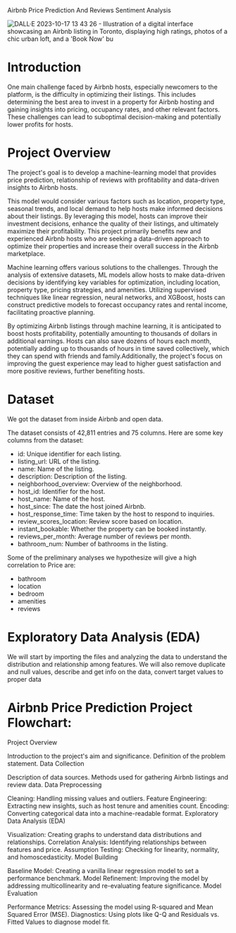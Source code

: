 Airbnb Price Prediction And Reviews Sentiment Analysis

![DALL·E 2023-10-17 13 43 26 - Illustration of a digital interface showcasing an Airbnb listing in Toronto, displaying high ratings, photos of a chic urban loft, and a 'Book Now' bu](https://github.com/apurba600/Airbnb_Price_Prediction/assets/90535174/318a8331-50ac-43a0-8d52-32ae4eb86db0)




# Introduction

One main challenge faced by Airbnb hosts, especially newcomers to the platform, is the
difficulty in optimizing their listings. This includes determining the best area to invest in a
property for Airbnb hosting and gaining insights into pricing, occupancy rates, and other relevant
factors. These challenges can lead to suboptimal decision-making and potentially lower profits
for hosts.

# Project Overview

The project's goal is to develop a machine-learning model that provides price prediction, 
relationship of reviews with profitability and data-driven insights to Airbnb hosts. 

This model would consider various factors such as location, property type,
seasonal trends, and local demand to help hosts make informed decisions about their listings.
By leveraging this model, hosts can improve their investment decisions, enhance the quality of
their listings, and ultimately maximize their profitability. This project primarily benefits new and
experienced Airbnb hosts who are seeking a data-driven approach to optimize their properties
and increase their overall success in the Airbnb marketplace.

Machine learning offers various solutions to the challenges. Through the analysis of extensive
datasets, ML models allow hosts to make data-driven decisions by identifying key variables for
optimization, including location, property type, pricing strategies, and amenities. Utilizing
supervised techniques like linear regression, neural networks, and XGBoost, hosts can
construct predictive models to forecast occupancy rates and rental income, facilitating proactive
planning. 

By optimizing Airbnb listings through machine learning, it is anticipated to boost hosts
profitability, potentially amounting to thousands of dollars in additional earnings. Hosts can also
save dozens of hours each month, potentially adding up to thousands of hours in time saved
collectively, which they can spend with friends and family.Additionally, the project's focus on
improving the guest experience may lead to higher guest satisfaction and more positive reviews,
further benefiting hosts.

# Dataset

We got the dataset from inside Airbnb and open data.

The dataset consists of 42,811 entries and 75 columns. Here are some key columns from the dataset:

- id: Unique identifier for each listing.
- listing_url: URL of the listing.
- name: Name of the listing.
- description: Description of the listing.
- neighborhood_overview: Overview of the neighborhood.
- host_id: Identifier for the host.
- host_name: Name of the host.
- host_since: The date the host joined Airbnb.
- host_response_time: Time taken by the host to respond to inquiries.
- review_scores_location: Review score based on location.
- instant_bookable: Whether the property can be booked instantly.
- reviews_per_month: Average number of reviews per month.
- bathroom_num: Number of bathrooms in the listing.

Some of the preliminary analyses we hypothesize will give a high correlation to Price are:

- bathroom
- location
- bedroom
- amenities
- reviews

# Exploratory Data Analysis (EDA)

We will start by importing the files and analyzing the data to understand the distribution and relationship among features. We will also remove duplicate and null values, describe and get info on the data, convert target values to proper data 

 # Airbnb Price Prediction Project Flowchart:

Project Overview

Introduction to the project's aim and significance.
Definition of the problem statement.
Data Collection

Description of data sources.
Methods used for gathering Airbnb listings and review data.
Data Preprocessing

Cleaning: Handling missing values and outliers.
Feature Engineering: Extracting new insights, such as host tenure and amenities count.
Encoding: Converting categorical data into a machine-readable format.
Exploratory Data Analysis (EDA)

Visualization: Creating graphs to understand data distributions and relationships.
Correlation Analysis: Identifying relationships between features and price.
Assumption Testing: Checking for linearity, normality, and homoscedasticity.
Model Building

Baseline Model: Creating a vanilla linear regression model to set a performance benchmark.
Model Refinement: Improving the model by addressing multicollinearity and re-evaluating feature significance.
Model Evaluation

Performance Metrics: Assessing the model using R-squared and Mean Squared Error (MSE).
Diagnostics: Using plots like Q-Q and Residuals vs. Fitted Values to diagnose model fit.
